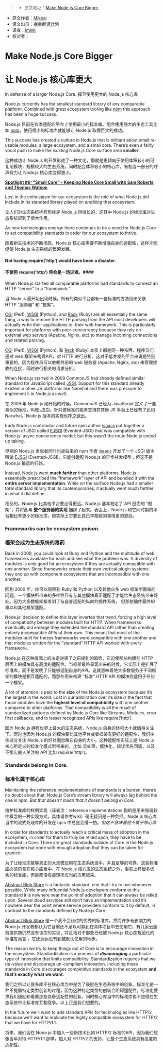 > * 原文地址：[Make Node.js Core Bigger](https://medium.com/node-js-javascript/make-node-js-core-bigger-97ca7ef62b77#.7ofxzzhpt)
* 原文作者：[Mikeal](https://medium.com/@mikeal?source=post_header_lockup)
* 译文出自：[掘金翻译计划](https://github.com/xitu/gold-miner)
* 译者：[imink](http://github.com/imink)
* 校对者：

# Make Node.js Core Bigger #
# 让 Node.js 核心库更大 # 

In defense of a larger Node.js Core.
捍卫使用更大的 Node.js 核心库

Node.js currently has the smallest standard library of any comparable platform. Combined with great ecosystem tooling like [npm](https://npmjs.org/) this approach has been a huge success.

Node.js 目前在各类适配的平台上使用最小的标准库。配合使用强大的生态工具比如 [npm](https://npmjs.org/)，使用很小的标准库就能够让 Node.js 取得巨大的成功。

This success has created a culture in Node.js that is militant about small re-usable modules, a large ecosystem, and a small core. There’s even a fairly vocal push to make the *existing* Node.js Core surface area **smaller**.

这种成功让 Node.js 的开发形成了一种文化，那就是更倾向于使用体积较小的可复用模块，规模较大的生态系统，同时配合体积较小的核心库。有相当一部分的呼声努力让 Node.js 核心库变得更小。

[**Spotlight #6: "Small Core" - Keeping Node Core Small with Sam Roberts and Thomas Watson**](https://changelog.com/spotlight/6) 

Lost in the enthusiasm for our ecosystem is the role of what Node.js *did* include in its standard library played on *enabling* that ecosystem.

让人们对生态系统抱有热枕是 Node.js 所擅长的，这其中 Node.js 的标准库对生态系统起到了很大作用。

As new technologies emerge there continues to be a need for Node.js Core to set compatibility standards in order for our ecosystem to thrive.

随着新生技术的不断涌现，Node.js 核心库需要不断增强自身的适配性，这样才能促使 Node.js 生态系统的繁荣发展。

#### Not having require(‘http’) would have been a disaster. ####

#### 不使用 require(‘http’) 将会是一场灾难。####

When Node.js started all comparable platforms had standards to connect an HTTP “server” to a “framework.”

当 Node.js 最开始出现时候，所有的类似平台都有一套标准的方法用来关联 HTTP “服务器” 和 “框架”。

[CGI](https://www.w3.org/CGI/) (Perl), [WSGI](https://en.wikipedia.org/wiki/Web_Server_Gateway_Interface) (Python), and [Rack](https://en.wikipedia.org/wiki/Rack_%28web_server_interface%29) (Ruby) are all essentially the same thing, a way to remove the HTTP parsing from the API most developers will actually write their applications to: their web framework. This is particularly important for platforms with poor concurrency because they rely on external web servers (Apache, Nginx, etc) to manage incoming connections and related parsing.

[CGI](https://www.w3.org/CGI/) (Perl), [WSGI](https://en.wikipedia.org/wiki/Web_Server_Gateway_Interface) (Python), 和 [Rack](https://en.wikipedia.org/wiki/Rack_%28web_server_interface%29) (Ruby) 本质上都是同一种东西，程序员们通过 web 框架来构建API，对 HTTP 进行分析。这对于低并发的平台来说是特别重要的，因为程序员可以依赖外部的 web 服务器 (Apache, Nginx, etc) 来管理接收的连接，同时进行相关的请求分析。

When Node.js started in 2009 CommonJS had already defined similar standard for JavaScript called [JSGI](http://wiki.commonjs.org/wiki/JSGI). Support for this standard already existed in other JS platforms like Narwhal and there was pressure to implement it in Node.js as well.

在 2009 年 Node.js 刚开始的时候，CommonJS 已经为 JavaScript 定义了一套类似的标准，叫做 [JSGI](http://wiki.commonjs.org/wiki/JSGI)。针对该标准的服务支持在其他 JS 平台上已经有了比如 Narwhal，Node.js 版本的实现也呼之欲出。

Early Node.js contributor and future npm author [isaacs](https://github.com/isaacs) put together a version of JSGI called [EJSGI](https://github.com/isaacs/ejsgi) (Evented-JSGI) that was compatible with Node.js’ async concurrency model; but this wasn’t the route Node.js ended up taking.

早期的 Node.js 贡献者同时也是后来的 npm 作者 [isaacs](https://github.com/isaacs) 开发了一个 JSGI 版本叫做 [EJSGI](https://github.com/isaacs/ejsgi) (Evented-JSGI)，它能够适配 Node.js 的异步并发模型；但这不是 Node.js 最后的归路。

Instead, Node.js went **much farther** than other platforms. Node.js essentially prescribed the “framework” layer of API and bundled it with the **entire server implementation**. While on the surface Node.js had a smaller total standard library that its contemporaries, it actually went much farther in what it did define.

相反的，Node.js 比其他平台要走得更远。Node.js 基本规定了 API 层面的 “框架”，并将此与 **整个服务器的实现** 捆绑了起来。表面上，Node.js 和它同时期的平台相比有更小的标准库，但实际上它要比自己早期做的事情走的更远。

### Frameworks can be ecosystem poison. ###

### 框架会成为生态系统的毒药 ###

Back in 2009, you could look at Ruby and Python and the multitude of web frameworks available for each and see what the problem was. A diversity of modules is only good for an ecosystem if they are actually compatible with one another. Since frameworks create their own vertical plugin systems they end up with component ecosystems that are incompatible with one another.

回到 2009 年，你可以观察到 Ruby 和 Python 以及其他众多 web 框架所面临的问题。一个模块所带来的多样性只有与其他模块真正适配了才能给生态系统带来好处。因为大多数框架都发明了与自身适配的纵向的插件系统， 但那些插件最终却难以和其他框架适配。

Node.js’ decision to define this layer inverted that trend, forcing a high level of compatibility between modules built for HTTP. When frameworks eventually did emerge they extended the standard API rather than creating entirely incompatible APIs of their own. This meant that most of the modules built for theses frameworks were compatible with one another and that modules written for the “standard” HTTP API worked with every framework.

Node.js 在这种层面上的决定逆转了之前提到的趋势，它迫使那些构建在 HTTP 层面上的模块具有高度的适配性。当框架最终呈现出来的时候，它实际上是扩展了标准库，而不是发明了只能够适配自身的API。这就意味着绝大多数服务于不同框架的模块是相互适配的，而那些用来构建 “标准” HTTP API 的模块则适用于任何一个框架。

A lot of attention is paid to the **size** of the Node.js ecosystem because it’s the largest in the world. Lost in our admiration over its size is the fact that those modules have the **highest level of compatibility** with one another compared to other platforms. That compatibility is all the result of standardized patterns defined by Node.js Core like Streams, Modules, error first callbacks, and to lesser recognized APIs like require(‘http’).

因为 Node.js 拥有世界上最大的生态系统，Node.js 自身的体积大小就值得关注了。同时也因为 Node.js 的模块要比其他平台或者框架有更好的适配性，我们往往过分关注 Node.js 的好处而忽略它自身的大小。这种适配性实际上是 Node.js 核心所定义的标准化模式所带来的，比如 流处理，模块化，错误优先回调，以及不那么被人关注的 API 比如 require(‘http’)。

### Standards belong in Core. ###

### 标准化属于核心库 ###

Maintaining the reference implementations of standards is a burden, there’s no doubt about that. Node.js Core’s stream library will always lag behind the one in npm. *But that doesn’t mean that it 
doesn’t belong in Core.*

维护标准库的样例实现（译者注：reference implementations 指的是用来强调软件概念的一种实现方式，具体请参考wiki）毫无疑问是一种负担。Node.js 核心库当中的流式处理库的开发在 npm 中总是会慢一拍。*但这不意味着他不属于核心库*

In order for standards to actually reach a critical mass of adoption in the ecosystem, in order for them to truly be relied upon, they have to be included in Core. There are great standards outside of Core in the Node.js ecosystem but none with enough adoption that they can be taken for granted.

为了让标准库能够真正的大规模应用在生态系统当中，并且足够的可靠，这些标准库必须包含在核心库当中。在 Node.js 核心库的生态系统之外，事实上有很多优秀的标准库，但是都没有被理所应当的应用起来。

[Abstract Blob Store](https://github.com/maxogden/abstract-blob-store) is a fantastic standard, one that I try to use whenever possible. While many influential Node.js developers conform to this standard it is nowhere near the point of adoption that it can always be relied upon. Several cloud services still don’t have an implementation and it’s nowhere near the point where service providers conform to it by default, in contrast to the standards defined by Node.js Core.

[Abstract Blob Store](https://github.com/maxogden/abstract-blob-store) 是一个我不会错过的优秀的标准库。然而许多有影响力的 Node.js 开发者都认为它目前还不足以可靠到在具体项目中去使用它。有几家云服务提供商仍然没有该库的实现，并且相对于那些已经被 Node.js 核心库规范化的标准库而言 ，它还远远没有到被默认使用的地步。


The reason we try to keep things out of Core is to encourage innovation in the ecosystem. Standardization is a process of ***discouraging*** a particular type of innovation that limits compatibility. Standardization requires that we de-value and discourage un-compliant innovation. Including these standards in Core discourages competitive standards in the ecosystem **and that’s exactly what we want**.

我们之所以让很多库不在核心库当中是为了鼓励在生态系统中的创新。标准化是一种不提倡特定类型创新的过程，因为这种特定类型的创新会阻碍适配性。标准化要求我们鼓励和看重那些具备适配性的创新。同时核心库当中的标准库也不提倡在生态系统中让标准库互相竞争。以上正是我们想要的。

In the future we’ll want to add standard APIs for technologies like HTTP/2 because we’ll want to replicate the highly compatible ecosystem for HTTP/2 that we have for HTTP/1.1.

将来，我们会在 Node.js 中加入一些新技术比如 HTTP/2 标准的API，因为我们想像当年对待 HTTP/1.1 那样，加入对 HTTP/2 的支持，让整个生态系统具有高度的适配性。
